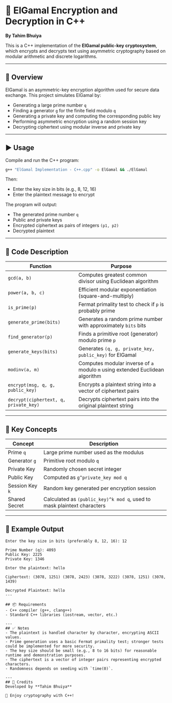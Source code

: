 
# 🔐 ElGamal Encryption and Decryption in C++  
**By Tahim Bhuiya**

This is a C++ implementation of the **ElGamal public-key cryptosystem**, which encrypts and decrypts text using asymmetric cryptography based on modular arithmetic and discrete logarithms.

---

## 📜 Overview  
ElGamal is an asymmetric-key encryption algorithm used for secure data exchange. This project simulates ElGamal by:

- Generating a large prime number `q`  
- Finding a generator `g` for the finite field modulo `q`  
- Generating a private key and computing the corresponding public key  
- Performing asymmetric encryption using a random session key  
- Decrypting ciphertext using modular inverse and private key  

---

## ▶️ Usage  

Compile and run the C++ program:  
```bash
g++ "ElGamal Implementation - C++.cpp" -o ElGamal && ./ElGamal
```

Then:  
- Enter the key size in bits (e.g., 8, 12, 16)  
- Enter the plaintext message to encrypt  

The program will output:  
- The generated prime number `q`  
- Public and private keys  
- Encrypted ciphertext as pairs of integers `(p1, p2)`  
- Decrypted plaintext  

---
## 🧠 Code Description  

| Function                      | Purpose                                                                   |
|-------------------------------|---------------------------------------------------------------------------|
| `gcd(a, b)`                   | Computes greatest common divisor using Euclidean algorithm                |
| `power(a, b, c)`              | Efficient modular exponentiation (square-and-multiply)                    |
| `is_prime(p)`                 | Fermat primality test to check if `p` is probably prime                  |
| `generate_prime(bits)`        | Generates a random prime number with approximately `bits` bits           |
| `find_generator(p)`           | Finds a primitive root (generator) modulo prime `p`                      |
| `generate_keys(bits)`         | Generates `(q, g, private_key, public_key)` for ElGamal                   |
| `modinv(a, m)`                | Computes modular inverse of `a` modulo `m` using extended Euclidean algorithm |
| `encrypt(msg, q, g, public_key)` | Encrypts a plaintext string into a vector of ciphertext pairs           |
| `decrypt(ciphertext, q, private_key)` | Decrypts ciphertext pairs into the original plaintext string        |
---

## 🔐 Key Concepts  

| Concept         | Description                                                                      |
|-----------------|----------------------------------------------------------------------------------|
| Prime `q`       | Large prime number used as the modulus                                          |
| Generator `g`   | Primitive root modulo `q`                                                       |
| Private Key     | Randomly chosen secret integer                                                  |
| Public Key      | Computed as `g^private_key mod q`                                               |
| Session Key `k` | Random key generated per encryption session                                    |
| Shared Secret   | Calculated as `(public_key)^k mod q`, used to mask plaintext characters         |

---
## 🧪 Example Output  
```
Enter the key size in bits (preferably 8, 12, 16): 12

Prime Number (q): 4093
Public Key: 2225
Private Key: 1346

Enter the plaintext: hello

Ciphertext: (3078, 1251) (3078, 2423) (3078, 3222) (3078, 1251) (3078, 1439) 

Decrypted Plaintext: hello
---

## 📦 Requirements  
- C++ compiler (g++, clang++)  
- Standard C++ libraries (iostream, vector, etc.)  

---
## ✅ Notes  
- The plaintext is handled character by character, encrypting ASCII values.  
- Prime generation uses a basic Fermat primality test; stronger tests could be implemented for more security.  
- The key size should be small (e.g., 8 to 16 bits) for reasonable runtime and demonstration purposes.  
- The ciphertext is a vector of integer pairs representing encrypted characters.  
- Randomness depends on seeding with `time(0)`.  

---
## 📣 Credits  
Developed by **Tahim Bhuiya**

🎉 Enjoy cryptography with C++!